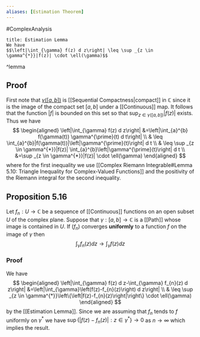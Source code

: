```yaml
---
aliases: [Estimation Theorem]
---
```

#ComplexAnalysis 

```ad-theorem
title: Estimation Lemma
We have
$$\left|\int_{\gamma} f(z) d z\right| \leq \sup _{z \in \gamma^{*}}|f(z)| \cdot \ell(\gamma)$$
```
^lemma

## Proof
First note that [$\gamma([a, b])$](Path.md) is [[Sequential Compactness|compact]] in $\mathbb{C}$ since it is the image of the compact set $[a, b]$ under a [[Continuous]] map. It follows that the function $|f|$ is bounded on this set so that $\sup _{z \in \gamma([a, b])}|f(z)|$ exists. Thus we have
$$
\begin{aligned}
\left|\int_{\gamma} f(z) d z\right| &=\left|\int_{a}^{b} f(\gamma(t)) \gamma^{\prime}(t) d t\right| \\
& \leq \int_{a}^{b}|f(\gamma(t))|\left|\gamma^{\prime}(t)\right| d t \\
& \leq \sup _{z \in \gamma^{*}}|f(z)| \int_{a}^{b}\left|\gamma^{\prime}(t)\right| d t \\
&=\sup _{z \in \gamma^{*}}|f(z)| \cdot \ell(\gamma)
\end{aligned}
$$
where for the first inequality we use [[Complex Riemann Integrable#Lemma 5.10: Triangle Inequality for Complex-Valued Functions]] and the positivity of the Riemann integral for the second inequality.

## Proposition 5.16
Let $f_{n}: U \rightarrow \mathbb{C}$ be a sequence of [[Continuous]] functions on an open subset $U$ of the complex plane. Suppose that $\gamma:[a, b] \rightarrow \mathbb{C}$ is a [[Path]] whose image is contained in $U .$ If $\left(f_{n}\right)$ converges **uniformly** to a function $f$ on the image of $\gamma$ then
$$
\int_{\gamma} f_{n}(z) d z \rightarrow \int_{\gamma} f(z) d z
$$
### Proof
We have
$$
\begin{aligned}
\left|\int_{\gamma} f(z) d z-\int_{\gamma} f_{n}(z) d z\right| &=\left|\int_{\gamma}\left(f(z)-f_{n}(z)\right) d z\right| \\
& \leq \sup _{z \in \gamma^{*}}\left\{\left|f(z)-f_{n}(z)\right|\right\} \cdot \ell(\gamma)
\end{aligned}
$$
by the [[Estimation Lemma]]. Since we are assuming that $f_{n}$ tends to $f$ uniformly on $\gamma^{*}$ we have $\sup \left\{\left|f(z)-f_{n}(z)\right|: z \in \gamma^{*}\right\} \rightarrow 0$ as $n \rightarrow \infty$ which implies the result.